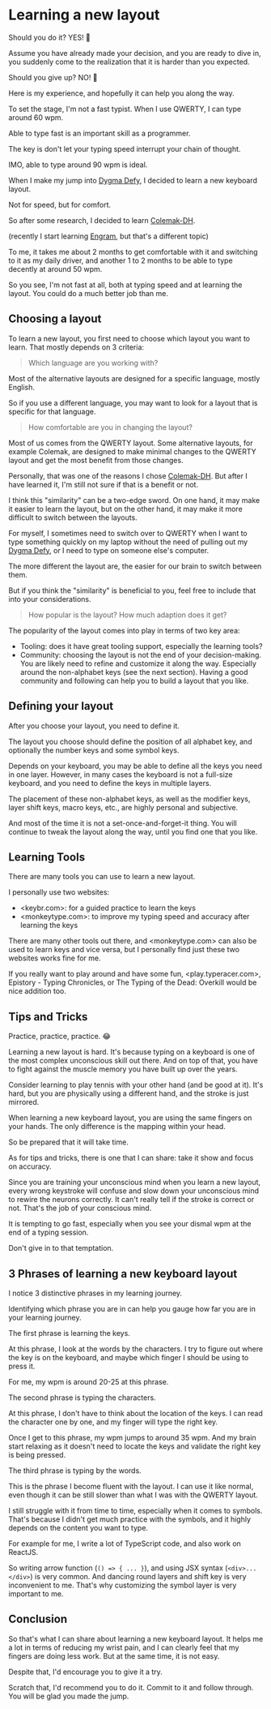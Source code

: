 # Learning a new layout

Should you do it? YES! 💯

Assume you have already made your decision, and you are ready to dive in,
you suddenly come to the realization that it is harder than you expected.

Should you give up? NO! 🙅

Here is my experience, and hopefully it can help you along the way.

To set the stage, I'm not a fast typist.
When I use QWERTY, I can type around 60 wpm.

Able to type fast is an important skill as a programmer.

The key is don't let your typing speed interrupt your chain of thought.

IMO, able to type around 90 wpm is ideal.

When I make my jump into [Dygma Defy],
I decided to learn a new keyboard layout.

Not for speed, but for comfort.

So after some research, I decided to learn [Colemak-DH].

(recently I start learning [Engram](https://engram.dev/), but that's a different topic)

To me, it takes me about 2 months to get comfortable with it and switching to it as my daily driver,
and another 1 to 2 months to be able to type decently at around 50 wpm.

So you see, I'm not fast at all, both at typing speed and at learning the layout.
You could do a much better job than me.

## Choosing a layout

To learn a new layout, you first need to choose which layout you want to learn.
That mostly depends on 3 criteria:

> Which language are you working with?

Most of the alternative layouts are designed for a specific language,
mostly English.

So if you use a different language, you may want to look for a layout that is specific for that language.

> How comfortable are you in changing the layout?

Most of us comes from the QWERTY layout.
Some alternative layouts,
for example Colemak,
are designed to make minimal changes to the QWERTY layout and get the most benefit from those changes.

Personally, that was one of the reasons I chose [Colemak-DH].
But after I have learned it, I'm still not sure if that is a benefit or not.

I think this "similarity" can be a two-edge sword.
On one hand, it may make it easier to learn the layout,
but on the other hand, it may make it more difficult to switch between the layouts.

For myself, I sometimes need to switch over to QWERTY when I want to type something quickly on my laptop without the need of pulling out my [Dygma Defy],
or I need to type on someone else's computer.

The more different the layout are, the easier for our brain to switch between them.

But if you think the "similarity" is beneficial to you, feel free to include that into your considerations.

> How popular is the layout? How much adaption does it get?

The popularity of the layout comes into play in terms of two key area:

- Tooling: does it have great tooling support, especially the learning tools?
- Community: choosing the layout is not the end of your decision-making. You are likely need to refine and customize it along the way.
  Especially around the non-alphabet keys (see the next section). Having a good community and following can help you to build a layout that you like.

## Defining your layout

After you choose your layout, you need to define it.

The layout you choose should define the position of all alphabet key,
and optionally the number keys and some symbol keys.

Depends on your keyboard, you may be able to define all the keys you need in one layer.
However, in many cases the keyboard is not a full-size keyboard, and you need to define the keys in multiple layers.

The placement of these non-alphabet keys, as well as the modifier keys, layer shift keys, macro keys, etc.,
are highly personal and subjective.

And most of the time it is not a set-once-and-forget-it thing.
You will continue to tweak the layout along the way, until you find one that you like.

## Learning Tools

There are many tools you can use to learn a new layout.

I personally use two websites:

- <keybr.com>: for a guided practice to learn the keys
- <monkeytype.com>: to improve my typing speed and accuracy after learning the keys

There are many other tools out there, and <monkeytype.com> can also be used to learn keys and vice versa,
but I personally find just these two websites works fine for me.

If you really want to play around and have some fun,
<play.typeracer.com>, Epistory - Typing Chronicles,
or The Typing of the Dead: Overkill would be nice addition too.

## Tips and Tricks

Practice, practice, practice. 😂

Learning a new layout is hard.
It's because typing on a keyboard is one of the most complex unconscious skill out there.
And on top of that, you have to fight against the muscle memory you have built up over the years.

Consider learning to play tennis with your other hand (and be good at it).
It's hard, but you are physically using a different hand, and the stroke is just mirrored.

When learning a new keyboard layout, you are using the same fingers on your hands.
The only difference is the mapping within your head.

So be prepared that it will take time.

As for tips and tricks, there is one that I can share: take it show and focus on accuracy.

Since you are training your unconscious mind when you learn a new layout,
every wrong keystroke will confuse and slow down your unconscious mind to rewire the neurons correctly.
It can't really tell if the stroke is correct or not. That's the job of your conscious mind.

It is tempting to go fast, especially when you see your dismal wpm at the end of a typing session.

Don't give in to that temptation.

## 3 Phrases of learning a new keyboard layout

I notice 3 distinctive phrases in my learning journey.

Identifying which phrase you are in can help you gauge how far you are in your learning journey.

The first phrase is learning the keys.

At this phrase, I look at the words by the characters.
I try to figure out where the key is on the keyboard,
and maybe which finger I should be using to press it.

For me, my wpm is around 20-25 at this phrase.

The second phrase is typing the characters.

At this phrase, I don't have to think about the location of the keys.
I can read the character one by one, and my finger will type the right key.

Once I get to this phrase, my wpm jumps to around 35 wpm.
And my brain start relaxing as it doesn't need to locate the keys and validate the right key is being pressed.

The third phrase is typing by the words.

This is the phrase I become fluent with the layout.
I can use it like normal, even though it can be still slower than what I was with the QWERTY layout.

I still struggle with it from time to time, especially when it comes to symbols.
That's because I didn't get much practice with the symbols,
and it highly depends on the content you want to type.

For example for me, I write a lot of TypeScript code, and also work on ReactJS.

So writing arrow function (`() => { ... }`), and using JSX syntax (`<div>...</div>`) is very common.
And dancing round layers and shift key is very inconvenient to me.
That's why customizing the symbol layer is very important to me.

## Conclusion

So that's what I can share about learning a new keyboard layout.
It helps me a lot in terms of reducing my wrist pain, and I can clearly feel that my fingers are doing less work.
But at the same time, it is not easy.

Despite that, I'd encourage you to give it a try.

Scratch that, I'd recommend you to do it.
Commit to it and follow through.
You will be glad you made the jump.

[Dygma Defy]: https://www.dygma.com/defy
[Colemak-DH]: https://colemakmods.github.io/mod-dh/
